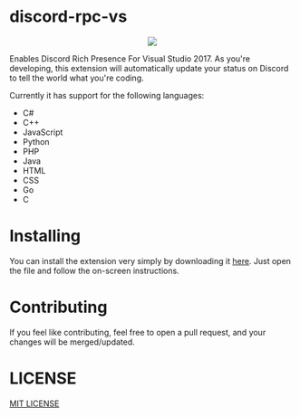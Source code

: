 # discord-rpc-vs
<p align="center"> 
  <img src="https://eggplants.org/fqac86.png">
</p>
Enables Discord Rich Presence For Visual Studio 2017. As you're developing, this extension will automatically update your status on Discord to tell the world what you're coding.

Currently it has support for the following languages:
* C#
* C++
* JavaScript
* Python
* PHP
* Java
* HTML
* CSS
* Go
* C

# Installing
You can install the extension very simply by downloading it [here](https://marketplace.visualstudio.com/items?itemName=swanzana.discord-rpc-vs). Just open the file and follow the on-screen instructions.

# Contributing
If you feel like contributing, feel free to open a pull request, and your changes will be merged/updated. 

# LICENSE
[MIT LICENSE](https://github.com/Swan/discord-rpc-vs/blob/master/LICENSE)
